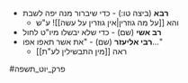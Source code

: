 * **רבא** (ביצה טו:) - כדי שיברור מנה יפה לשבת
	* והא [[על מה גוזרין|אין גוזרין על עשה]]! ע"ש
* **רב אשי** (שם) - כדי שלא יבשלו מיו"ט לחול
* **רבי אליעזר** (שם) - "את אשר תאפו אפו…"
	* ראה [[מין התבשילין לע"ת]]


#פרק_יוט_תשפה